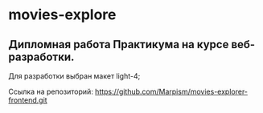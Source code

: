 # movies-explore
## Дипломная работа Практикума на курсе веб-разработки.

Для разработки выбран макет light-4;

Ссылка на репозиторий: https://github.com/Marpism/movies-explorer-frontend.git